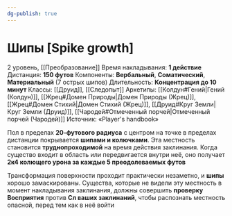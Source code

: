```yaml
---
dg-publish: true
---
```

# Шипы [Spike growth]
2 уровень, [[Преобразование]]
Время накладывания: **1 действие**
Дистанция: **150 футов**
Компоненты: **Вербальный**, **Соматический**, **Материальный** (7 острых шипов)
Длительность: **Концентрация до 10 минут**
Классы: [[Друид]], [[Следопыт]]
Архетипы: [[Колдун#Гений|Гений (Колдун)]], [[Жрец#Домен Природы|Домен Природы (Жрец)]], [[Жрец#Домен Стихий|Домен Стихий (Жрец)]], [[Друид#Круг Земли|Круг Земли (Друид)]], [[Чародей#Отмеченный порчей|Отмеченный порчей (Чародей)]]
Источник: «Player's handbook»

Пол в пределах **20-футового радиуса** с центром на точке в пределах дистанции покрывается **шипами и колючками**. Эта местность становится **труднопроходимой** на время действия заклинания. Когда существо входит в область или передвигается внутри неё, оно получает **2к4 колющего урона за каждые 5 преодолеваемых футов**

Трансформация поверхности проходит практически незаметно, и **шипы** хорошо замаскированы. Существа, которые не видели эту местность в момент накладывания заклинания, должны совершить **проверку Восприятия** против **Сл ваших заклинаний**, чтобы распознать местность опасной, перед тем как в неё войти